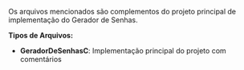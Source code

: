 Os arquivos mencionados são complementos do projeto principal de implementação do Gerador de Senhas.

**Tipos de Arquivos:**

- **GeradorDeSenhasC**: Implementação principal do projeto com comentários


